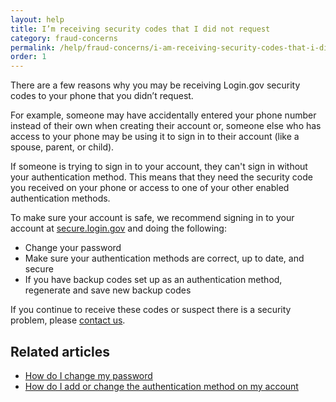 ```yaml
---
layout: help
title: I’m receiving security codes that I did not request
category: fraud-concerns
permalink: /help/fraud-concerns/i-am-receiving-security-codes-that-i-did-not-request/
order: 1
---
```

There are a few reasons why you may be receiving Login.gov security codes to your phone that you didn’t request.

For example, someone may have accidentally entered your phone number instead of their own when creating their account or, someone else who has access to your phone may be using it to sign in to their account (like a spouse, parent, or child).

If someone is trying to sign in to your account, they can't sign in without your authentication method. This means that they need the security code you received on your phone or access to one of your other enabled authentication methods.

To make sure your account is safe, we recommend signing in to your account at [secure.login.gov](https://secure.login.gov) and doing the following:

* Change your password
* Make sure your authentication methods are correct, up to date, and secure
* If you have backup codes set up as an authentication method, regenerate and save new backup codes

If you continue to receive these codes or suspect there is a security problem, please [contact us](https://login.gov/contact/).

## Related articles
* [How do I change my password](/help/manage-your-account/change-your-password/)
* [How do I add or change the authentication method on my account](/help/manage-your-account/add-or-change-your-authentication-method/)